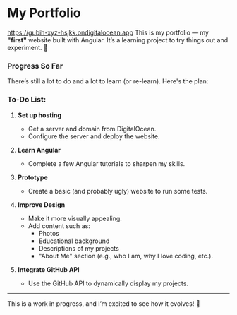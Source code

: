 # My Portfolio

https://gubih-xyz-hsjkk.ondigitalocean.app
This is my portfolio — my **"first"** website built with Angular. It’s a learning project to try things out and experiment. 🚀

### Progress So Far  
There’s still a lot to do and a lot to learn (or re-learn). Here's the plan:

### To-Do List:  
1. **Set up hosting**  
   - Get a server and domain from DigitalOcean.  
   - Configure the server and deploy the website.  

2. **Learn Angular**  
   - Complete a few Angular tutorials to sharpen my skills.  

3. **Prototype**  
   - Create a basic (and probably ugly) website to run some tests.  

4. **Improve Design**  
   - Make it more visually appealing.  
   - Add content such as:  
     - Photos  
     - Educational background  
     - Descriptions of my projects  
     - "About Me" section (e.g., who I am, why I love coding, etc.).  

5. **Integrate GitHub API**  
   - Use the GitHub API to dynamically display my projects.  

---

This is a work in progress, and I’m excited to see how it evolves! 🎉
